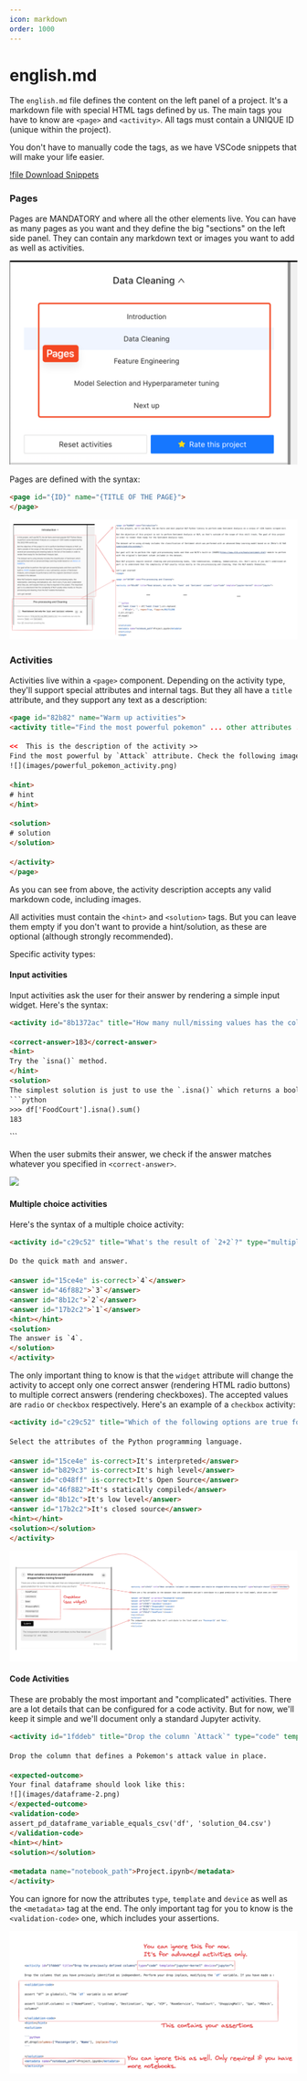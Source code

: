 ```yaml
---
icon: markdown
order: 1000
---
```


# english.md

The `english.md` file defines the content on the left panel of a project. It's a markdown file with special HTML tags defined by us. The main tags you have to know are `<page>` and `<activity>`. All tags must contain a UNIQUE ID (unique within the project).

You don't have to manually code the tags, as we have VSCode snippets that will make your life easier.

[!file Download Snippets](/static/github/user-snippets.json)

### Pages

Pages are MANDATORY and where all the other elements live. You can have as many pages as you want and they define the big "sections" on the left side panel. They can contain any markdown text or images you want to add as well as activities.

![](/static/github/pages-left-menu.png)

Pages are defined with the syntax:

```html
<page id="{ID}" name="{TITLE OF THE PAGE}">
</page>
```

![](/static/github/page-mapping-code.png)

### Activities

Activities live within a `<page>` component. Depending on the activity type, they'll support special attributes and internal tags. But they all have a `title` attribute, and they support any text as a description:


```html
<page id="82b82" name="Warm up activities">
<activity title="Find the most powerful pokemon" ... other attributes ...>

<<  This is the description of the activity >>
Find the most powerful by `Attack` attribute. Check the following image as an example.
![](images/powerful_pokemon_activity.png)

<hint>
# hint
</hint>

<solution>
# solution
</solution>

</activity>
</page>
```

As you can see from above, the activity description accepts any valid markdown code, including images.

All activities must contain the `<hint>` and `<solution>` tags. But you can leave them empty if you don't want to provide a hint/solution, as these are optional (although strongly recommended).

Specific activity types:

#### Input activities

Input activities ask the user for their answer by rendering a simple input widget. Here's the syntax:

```html
<activity id="8b1372ac" title="How many null/missing values has the column `FoodCourt`?" type="input">

<correct-answer>183</correct-answer>
<hint>
Try the `isna()` method.
</hint>
<solution>
The simplest solution is just to use the `.isna()` which returns a boolean array. The `.sum()` method of the boolean array will give you the final answer:
```python
>>> df['FoodCourt'].isna().sum()
183
```
</solution>
</activity>
```

When the user submits their answer, we check if the answer matches whatever you specified in `<correct-answer>`.

![](/static/github/input-activity-mapping-code.png)

#### Multiple choice activities

Here's the syntax of a multiple choice activity:

```html
<activity id="c29c52" title="What's the result of `2+2`?" type="multiple-choice" widget="radio">

Do the quick math and answer.

<answer id="15ce4e" is-correct>`4`</answer>
<answer id="46f882">`3`</answer>
<answer id="8b12c">`2`</answer>
<answer id="17b2c2">`1`</answer>
<hint></hint>
<solution>
The answer is `4`.
</solution>
</activity>
```

The only important thing to know is that the `widget` attribute will change the activity to accept only one correct answer (rendering HTML radio buttons) to multiple correct answers (rendering checkboxes). The accepted values are `radio` or `checkbox` respectively. Here's an example of a `checkbox` activity:

```html
<activity id="c29c52" title="Which of the following options are true for Python" type="multiple-choice" widget="checkbox">

Select the attributes of the Python programming language.

<answer id="15ce4e" is-correct>It's interpreted</answer>
<answer id="b829c3" is-correct>It's high level</answer>
<answer id="c048ff" is-correct>It's Open Source</answer>
<answer id="46f882">It's statically compiled</answer>
<answer id="8b12c">It's low level</answer>
<answer id="17b2c2">It's closed source</answer>
<hint></hint>
<solution></solution>
</activity>
```

![](/static/github/multiple-choice-activity-mapping-code.png)

#### Code Activities

These are probably the most important and "complicated" activities. There are a lot details that can be configured for a code activity. But for now, we'll keep it simple and we'll document only a standard Jupyter activity.

```html
<activity id="1fddeb" title="Drop the column `Attack`" type="code" template="jupyter-kernel" device="jupyter">

Drop the column that defines a Pokemon's attack value in place.

<expected-outcome>
Your final dataframe should look like this:
![](images/dataframe-2.png)
</expected-outcome>
<validation-code>
assert_pd_dataframe_variable_equals_csv('df', 'solution_04.csv')
</validation-code>
<hint></hint>
<solution></solution>

<metadata name="notebook_path">Project.ipynb</metadata>
</activity>
```

You can ignore for now the attributes `type`, `template` and `device` as well as the `<metadata>` tag at the end. The only important tag for you to know is the `<validation-code>` one, which includes your assertions.

![](/static/github/code-activity-mapping-code.png)
